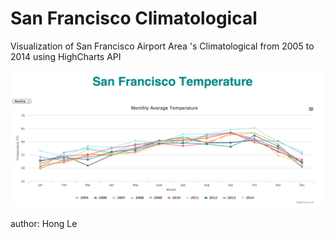 San Francisco Climatological
============================
Visualization of San Francisco Airport Area 's Climatological from 2005 to 2014 using HighCharts API

![ScreenShot](https://raw.githubusercontent.com/hongnhung1636/San-Francisco-Temperature-Visualization/master/img/screenshot.png)

author: Hong Le
